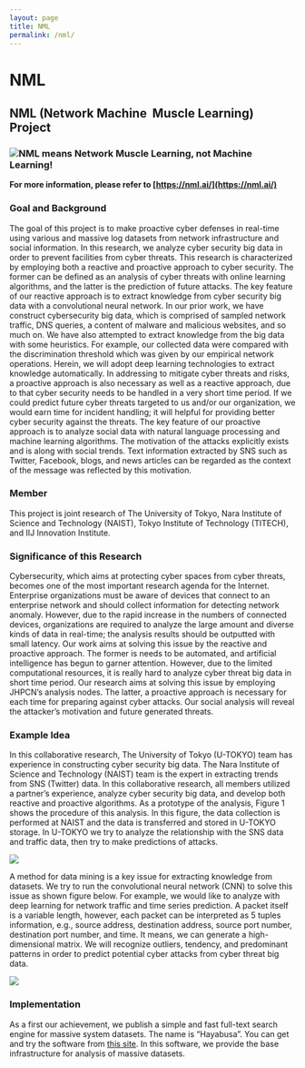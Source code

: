 ```yaml
---
layout: page
title: NML
permalink: /nml/
---
```

# NML
## NML (Network Machine&nbsp; **Muscle** Learning) Project
### [![](https://www.sekiya-lab.info/wp-content/uploads/2017/04/NML-300x123.png)](https://www.sekiya-lab.info/wp-content/uploads/2017/04/NML.png)NML means Network Muscle Learning, not Machine Learning!

**For more information, please refer to [https://nml.ai/](https://nml.ai/)**

### Goal and Background

The goal of this project is to make proactive cyber defenses in real-time using various and massive log datasets from network infrastructure and social information. In this research, we analyze cyber security big data in order to prevent facilities from cyber threats. This research is characterized by employing both a reactive and proactive approach to cyber security. The former can be defined as an analysis of cyber threats with online learning algorithms, and the latter is the prediction of future attacks. The key feature of our reactive approach is to extract knowledge from cyber security big data with a convolutional neural network. In our prior work, we have construct cybersecurity big data, which is comprised of sampled network traffic, DNS queries, a content of malware and malicious websites, and so much on. We have also attempted to extract knowledge from the big data with some heuristics. For example, our collected data were compared with the discrimination threshold which was given by our empirical network operations. Herein, we will adopt deep learning technologies to extract knowledge automatically. In addressing to mitigate cyber threats and risks, a proactive approach is also necessary as well as a reactive approach, due to that cyber security needs to be handled in a very short time period. If we could predict future cyber threats targeted to us and/or our organization, we would earn time for incident handling; it will helpful for providing better cyber security against the threats. The key feature of our proactive approach is to analyze social data with natural language processing and machine learning algorithms. The motivation of the attacks explicitly exists and is along with social trends. Text information extracted by SNS such as Twitter, Facebook, blogs, and news articles can be regarded as the context of the message was reflected by this motivation.

### Member

This project is joint research of The University of Tokyo, Nara Institute of Science and Technology (NAIST), Tokyo Institute of Technology (TITECH), and IIJ Innovation Institute.

### Significance of this Research

Cybersecurity, which aims at protecting cyber spaces from cyber threats, becomes one of the most important research agenda for the Internet. Enterprise organizations must be aware of devices that connect to an enterprise network and should collect information for detecting network anomaly. However, due to the rapid increase in the numbers of connected devices, organizations are required to analyze the large amount and diverse kinds of data in real-time; the analysis results should be outputted with small latency. Our work aims at solving this issue by the reactive and proactive approach. The former is needs to be automated, and artificial intelligence has begun to garner attention. However, due to the limited computational resources, it is really hard to analyze cyber threat big data in short time period. Our research aims at solving this issue by employing JHPCN’s analysis nodes. The latter, a proactive approach is necessary for each time for preparing against cyber attacks. Our social analysis will reveal the attacker’s motivation and future generated threats.

### Example Idea

In this collaborative research, The University of Tokyo (U-TOKYO) team has experience in constructing cyber security big data. The Nara Institute of Science and Technology (NAIST) team is the expert in extracting trends from SNS (Twitter) data. In this collaborative research, all members utilized a partner’s experience, analyze cyber security big data, and develop both reactive and proactive algorithms. As a prototype of the analysis, Figure 1 shows the procedure of this analysis. In this figure, the data collection is performed at NAIST and the data is transferred and stored in U-TOKYO storage. In U-TOKYO we try to analyze the relationship with the SNS data and traffic data, then try to make predictions of attacks.

[![](https://www.sekiya-lab.info/wp-content/uploads/2017/04/Figure-SNS.png)](https://www.sekiya-lab.info/wp-content/uploads/2017/04/Figure-SNS.png)

A method for data mining is a key issue for extracting knowledge from datasets. We try to run the convolutional neural network (CNN) to solve this issue as shown figure below. For example, we would like to analyze with deep learning for network traffic and time series prediction. A packet itself is a variable length, however, each packet can be interpreted as 5 tuples information, e.g., source address, destination address, source port number, destination port number, and time. It means, we can generate a high-dimensional matrix. We will recognize outliers, tendency, and predominant patterns in order to predict potential cyber attacks from cyber threat big data.

[![](https://www.sekiya-lab.info/wp-content/uploads/2017/04/figure1-1-1024x505.png)](https://www.sekiya-lab.info/wp-content/uploads/2017/04/figure1-1.png)

### Implementation

As a first our achievement, we publish a simple and fast full-text search engine for massive system datasets. The name is “Hayabusa”. You can get and try the software from [this site](https://github.com/hirolovesbeer/hayabusa). In this software, we provide the base infrastructure for analysis of massive datasets.

